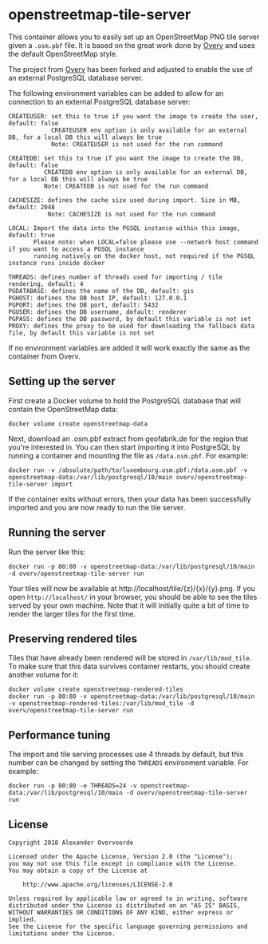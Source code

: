 # openstreetmap-tile-server

This container allows you to easily set up an OpenStreetMap PNG tile server given a `.osm.pbf` file. It is based on the great work done by [Overv](https://github.com/Overv/openstreetmap-tile-server) and uses the default OpenStreetMap style.

The project from [Overv](https://github.com/Overv/openstreetmap-tile-server) has been forked and adjusted to enable the use of an external PostgreSQL database server.

The following environment variables can be added to allow for an connection to an external PostgreSQL database server:

    CREATEUSER: set this to true if you want the image to create the user, default: false
                CREATEUSER env option is only available for an external DB, for a local DB this will always be true
                Note: CREATEUSER is not used for the run command

    CREATEDB: set this to true if you want the image to create the DB, default: false
              CREATEDB env option is only available for an external DB, for a local DB this will always be true
              Note: CREATEDB is not used for the run command

    CACHESIZE: defines the cache size used during import. Size in MB, default: 2048
               Note: CACHESIZE is not used for the run command
           
    LOCAL: Import the data into the PGSQL instance within this image, default: true
           Please note: when LOCAL=false please use --network host command if you want to access a PGSQL instance
           running natively on the docker host, not required if the PGSQL instance runs inside docker
 
    THREADS: defines number of threads used for importing / tile rendering, default: 4
    PGDATABASE: defines the name of the DB, default: gis
    PGHOST: defines the DB host IP, default: 127.0.0.1
    PGPORT: defines the DB port, default: 5432
    PGUSER: defines the DB username, default: renderer
    PGPASS: defines the DB password, by default this variable is not set
    PROXY: defines the proxy to be used for downloading the fallback data file, by default this variable is not set


If no environment variables are added it will work exactly the same as the container from Overv.

## Setting up the server

First create a Docker volume to hold the PostgreSQL database that will contain the OpenStreetMap data:

    docker volume create openstreetmap-data

Next, download an .osm.pbf extract from geofabrik.de for the region that you're interested in. You can then start importing it into PostgreSQL by running a container and mounting the file as `/data.osm.pbf`. For example:

    docker run -v /absolute/path/to/luxembourg.osm.pbf:/data.osm.pbf -v openstreetmap-data:/var/lib/postgresql/10/main overv/openstreetmap-tile-server import

If the container exits without errors, then your data has been successfully imported and you are now ready to run the tile server.

## Running the server

Run the server like this:

    docker run -p 80:80 -v openstreetmap-data:/var/lib/postgresql/10/main -d overv/openstreetmap-tile-server run

Your tiles will now be available at http://localhost/tile/{z}/{x}/{y}.png. If you open `http://localhost/` in your browser, you should be able to see the tiles served by your own machine. Note that it will initially quite a bit of time to render the larger tiles for the first time.

## Preserving rendered tiles

Tiles that have already been rendered will be stored in `/var/lib/mod_tile`. To make sure that this data survives container restarts, you should create another volume for it:

    docker volume create openstreetmap-rendered-tiles
    docker run -p 80:80 -v openstreetmap-data:/var/lib/postgresql/10/main -v openstreetmap-rendered-tiles:/var/lib/mod_tile -d overv/openstreetmap-tile-server run

## Performance tuning

The import and tile serving processes use 4 threads by default, but this number can be changed by setting the `THREADS` environment variable. For example:

    docker run -p 80:80 -e THREADS=24 -v openstreetmap-data:/var/lib/postgresql/10/main -d overv/openstreetmap-tile-server run

## License

```
Copyright 2018 Alexander Overvoorde

Licensed under the Apache License, Version 2.0 (the "License");
you may not use this file except in compliance with the License.
You may obtain a copy of the License at

    http://www.apache.org/licenses/LICENSE-2.0

Unless required by applicable law or agreed to in writing, software
distributed under the License is distributed on an "AS IS" BASIS,
WITHOUT WARRANTIES OR CONDITIONS OF ANY KIND, either express or implied.
See the License for the specific language governing permissions and
limitations under the License.
```

